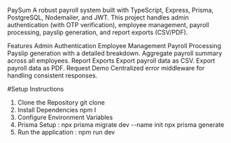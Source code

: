 PaySum 
A robust payroll  system built with TypeScript, Express, Prisma, PostgreSQL, Nodemailer, and JWT. This project handles admin authentication (with OTP verification), employee management, payroll processing, payslip generation, and report exports (CSV/PDF).

Features
Admin Authentication
Employee Management
Payroll Processing
Payslip generation with a detailed breakdown.
Aggregate payroll summary across all employees.
Report Exports
Export payroll data as CSV.
Export payroll data as PDF.
Request Demo
Centralized error middleware for handling consistent responses.

#Setup Instructions
1. Clone the Repository git clone
2. Install Dependencies npm I
3. Configure Environment Variables
4. Prisma Setup : 
npx prisma migrate dev --name init
npx prisma generate
5. Run the application : npm run dev




